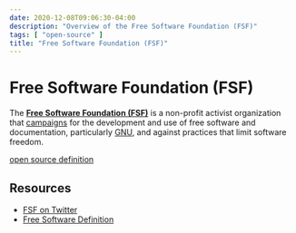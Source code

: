 ```yaml
---
date: 2020-12-08T09:06:30-04:00
description: "Overview of the Free Software Foundation (FSF)"
tags: [ "open-source" ]
title: "Free Software Foundation (FSF)"
---
```


# Free Software Foundation (FSF)

The [**Free Software Foundation (FSF)**](https://www.fsf.org/) is a non-profit activist organization that [campaigns](https://www.fsf.org/campaigns) for the development and use of free software and documentation, particularly [GNU](https://www.gnu.org/), and against practices that limit software freedom.

[open source definition](https://opensource.org/osd)

## Resources

* [FSF on Twitter](https://twitter.com/fsf)
* [Free Software Definition](http://www.gnu.org/philosophy/free-sw.html)
